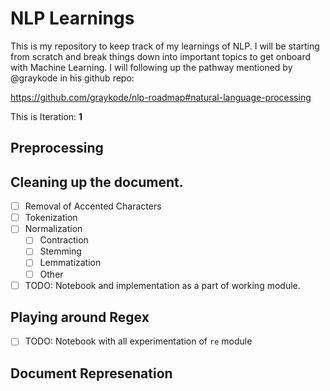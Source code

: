 # NLP Learnings
This is my repository to keep track of my learnings of NLP. I will be starting from scratch and break things down into important topics to get onboard with Machine Learning. I will following up the pathway mentioned by @graykode in his github repo: 

https://github.com/graykode/nlp-roadmap#natural-language-processing

This is Iteration: **1**

## Preprocessing

## Cleaning up the document.
- [ ] Removal of Accented Characters
- [ ] Tokenization
- [ ] Normalization
  - [ ] Contraction
  - [ ] Stemming
  - [ ] Lemmatization
  - [ ] Other
- [ ] TODO: Notebook and implementation as a part of working module.

## Playing around Regex
- [ ] TODO: Notebook with all experimentation of `re` module

## Document Represenation
